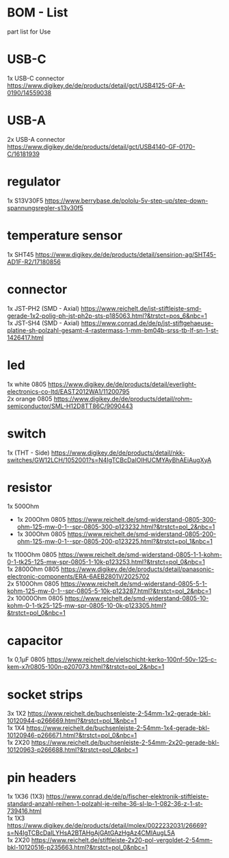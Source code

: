 # BOM - List

part list for Use

# USB-C
1x USB-C connector https://www.digikey.de/de/products/detail/gct/USB4125-GF-A-0190/14559038

# USB-A
2x USB-A connector https://www.digikey.de/de/products/detail/gct/USB4140-GF-0170-C/16181939

# regulator
1x S13V30F5 https://www.berrybase.de/pololu-5v-step-up/step-down-spannungsregler-s13v30f5

# temperature sensor
1x SHT45 https://www.digikey.de/de/products/detail/sensirion-ag/SHT45-AD1F-R2/17180856

# connector
1x JST-PH2 (SMD - Axial) https://www.reichelt.de/jst-stiftleiste-smd-gerade-1x2-polig-ph-jst-ph2p-sts-p185063.html?&trstct=pos_6&nbc=1<br>
1x JST-SH4 (SMD - Axial) https://www.conrad.de/de/p/jst-stiftgehaeuse-platine-sh-polzahl-gesamt-4-rastermass-1-mm-bm04b-srss-tb-lf-sn-1-st-1426417.html<br>

# led
1x white 0805 https://www.digikey.de/de/products/detail/everlight-electronics-co-ltd/EAST2012WA1/11200795<br>
2x orange 0805 https://www.digikey.de/de/products/detail/rohm-semiconductor/SML-H12D8TT86C/9090443<br>

# switch
1x (THT - Side) https://www.digikey.de/de/products/detail/nkk-switches/GW12LCH/1052001?s=N4IgTCBcDaIOIHUCMYAyBhAEiAugXyA

# resistor
1x 500Ohm<br>
- 1x 200Ohm 0805 https://www.reichelt.de/smd-widerstand-0805-300-ohm-125-mw-0-1--spr-0805-300-p123232.html?&trstct=pol_2&nbc=1<br>
- 1x 300Ohm 0805 https://www.reichelt.de/smd-widerstand-0805-200-ohm-125-mw-0-1--spr-0805-200-p123225.html?&trstct=pol_1&nbc=1<br>

1x 1100Ohm 0805 https://www.reichelt.de/smd-widerstand-0805-1-1-kohm-0-1-tk25-125-mw-spr-0805-1-10k-p123253.html?&trstct=pol_0&nbc=1<br>
1x 2800Ohm 0805 https://www.digikey.de/de/products/detail/panasonic-electronic-components/ERA-6AEB2801V/2025702<br>
2x 5100Ohm 0805 https://www.reichelt.de/smd-widerstand-0805-5-1-kohm-125-mw-0-1--spr-0805-5-10k-p123287.html?&trstct=pol_2&nbc=1<br>
2x 10000Ohm 0805 https://www.reichelt.de/smd-widerstand-0805-10-kohm-0-1-tk25-125-mw-spr-0805-10-0k-p123305.html?&trstct=pol_0&nbc=1<br>

# capacitor
1x 0,1µF 0805 https://www.reichelt.de/vielschicht-kerko-100nf-50v-125-c-kem-x7r0805-100n-p207073.html?&trstct=pol_2&nbc=1

# socket strips
3x 1X2 https://www.reichelt.de/buchsenleiste-2-54mm-1x2-gerade-bkl-10120944-p266669.html?&trstct=pol_1&nbc=1<br>
1x 1X4 https://www.reichelt.de/buchsenleiste-2-54mm-1x4-gerade-bkl-10120946-p266671.html?&trstct=pol_0&nbc=1<br>
1x 2X20 https://www.reichelt.de/buchsenleiste-2-54mm-2x20-gerade-bkl-10120963-p266688.html?&trstct=pol_0&nbc=1<br>

# pin headers
1x 1X36 (1X3) https://www.conrad.de/de/p/fischer-elektronik-stiftleiste-standard-anzahl-reihen-1-polzahl-je-reihe-36-sl-lp-1-082-36-z-1-st-739416.html<br>
1x 1X3 https://www.digikey.de/de/products/detail/molex/0022232031/26669?s=N4IgTCBcDaILYHsA2BTAHgAjGAtGAzHgAz4CMIAugL5A<br>
1x 2X20 https://www.reichelt.de/stiftleiste-2x20-pol-vergoldet-2-54mm-bkl-10120516-p235663.html?&trstct=pol_0&nbc=1<br>

